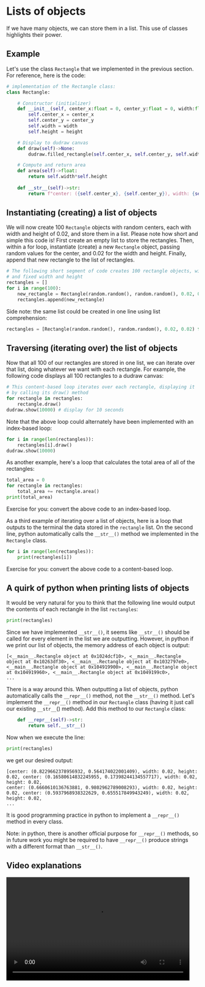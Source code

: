 # Lists of objects

If we have many objects, we can store them in a list. This use of classes highlights their power.

## Example
Let's use the class `Rectangle` that we implemented in the previous section. For reference, here is the code:
```python
# implementation of the Rectangle class:
class Rectangle:

    # Constructor (initializer)
    def __init__(self, center_x:float = 0, center_y:float = 0, width:float = 1, height:float = 1):
        self.center_x = center_x
        self.center_y = center_y
        self.width = width
        self.height = height

    # Display to dudraw canvas
    def draw(self)->None:
        dudraw.filled_rectangle(self.center_x, self.center_y, self.width/2, self.height/2)

    # Compute and return area
    def area(self)->float:
        return self.width*self.height
    
    def __str__(self)->str:
        return f"center: ({self.center_x}, {self.center_y}), width: {self.width}, height: {self.height}"
```

## Instantiating (creating) a list of objects
We will now create 100 `Rectangle` objects with random centers, each with width and height of 0.02, and store them in a list. 
Please note how short and simple this code is! First create an empty list to store the rectangles. 
Then, within a for loop, instantiate (create) a new `Rectangle` object, 
passing random values for the center, and 0.02 for the width and height. 
Finally, append that new rectangle to the list of rectangles.

```python
# The following short segment of code creates 100 rectangle objects, with random centers
# and fixed width and height
rectangles = []
for i in range(100):
    new_rectangle = Rectangle(random.random(), random.random(), 0.02, 0.02)
    rectangles.append(new_rectangle)
```

Side note: the same list could be created in one line using list comprehension:
```python
rectangles = [Rectangle(random.random(), random.random(), 0.02, 0.02) for i in range(100)]
```

## Traversing (iterating over) the list of objects
Now that all 100 of our rectangles are stored in one list, we can iterate over that list, doing whatever we want with
each rectangle. For example, the following code displays all 100 rectangles to a dudraw canvas:
```python
# This content-based loop iterates over each rectangle, displaying it 
# by calling its draw() method
for rectangle in rectangles:
    rectangle.draw()
dudraw.show(10000) # display for 10 seconds
```

Note that the above loop could alternately have been implemented with an index-based loop:
```python
for i in range(len(rectangles)):
    rectangles[i].draw()
dudraw.show(10000)
```

As another example, here's a loop that calculates the total area of all of the rectangles:
```python
total_area = 0
for rectangle in rectangles:
    total_area += rectangle.area()
print(total_area)
```
Exercise for you: convert the above code to an index-based loop.

As a third example of iterating over a list of objects, here is a loop that outputs to the terminal the data stored in the `rectangle` list. 
On the second line, python automatically calls the `__str__()` method we implemented in the `Rectangle` class.
```python
for i in range(len(rectangles)):
    print(rectangles[i])
```
Exercise for you: convert the above code to a content-based loop.

## A quirk of python when printing lists of objects
It would be very natural for you to think that the following line would output the contents of each rectangle in the list `rectangles`:
```python
print(rectangles)
```
Since we have implemented `__str__()`, it seems like `__str__()` should be called for every element in the list we are outputting.
However, in python if we print our list of objects, the memory address of each object is output:
```
[<__main__.Rectangle object at 0x1024dcf10>, <__main__.Rectangle object at 0x10263df30>, <__main__.Rectangle object at 0x1032797e0>,
<__main__.Rectangle object at 0x104919900>, <__main__.Rectangle object at 0x104919960>, <__main__.Rectangle object at 0x1049199c0>,
...
```
There is a way around this. When outputting a list of objects, python automatically calls the `__repr__()` method, not the `__str__()` method.
Let's implement the `__repr__()` method in our `Rectangle` class (having it just call our existing `__str__`() method).
Add this method to our `Rectangle` class:
```python
    def __repr__(self)->str:
        return self.__str__()
```
Now when we execute the line:
```python
print(rectangles)
```
we get our desired output:
```
[center: (0.8229662378956932, 0.564174022001409), width: 0.02, height: 0.02, center: (0.16580614832245955, 0.17398244134557717), width: 0.02, height: 0.02,
center: (0.6660610136763881, 0.9802962789008293), width: 0.02, height: 0.02, center: (0.5937968938322629, 0.655517849943249), width: 0.02, height: 0.02,
...
```
It is good programming practice in python to implement a `__repr__()` method in every class.

Note: in python, there is another official purpose for `__repr__()` methods, 
so in future work you might be required to have `__repr__()` produce strings with a different format than `__str__()`.

## Video explanations
<video src="https://cs.du.edu/~ftl/1352/videos/classes1/lists_of_objects.mp4" width="480" height="270" controls></video>
